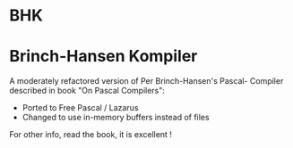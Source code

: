 # BHK
<h1>Brinch-Hansen Kompiler</h1>
A moderately refactored version of Per Brinch-Hansen's Pascal- Compiler described in book "On Pascal Compilers":

- Ported to Free Pascal / Lazarus
- Changed to use in-memory buffers instead of files

For other info, read the book, it is excellent !
